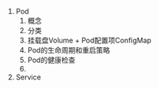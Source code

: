 1. Pod
   1. 概念
   2. 分类
   3. 挂载盘Volume + Pod配置项ConfigMap
   4. Pod的生命周期和重启策略
   5. Pod的健康检查
   6. 
2. Service



